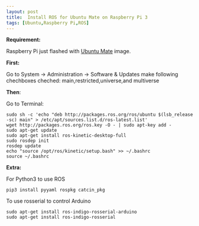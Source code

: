 ```yaml
---
layout: post
title:  Install ROS for Ubuntu Mate on Raspberry Pi 3
tags: [Ubuntu,Raspberry Pi,ROS]
---
```


**Requirement:**

Raspberry Pi just flashed with [Ubuntu Mate](https://ubuntu-mate.org/download/) image.

**First:**

Go to System -> Administration -> Software & Updates
make following chechboxes cheched:
main,restricted,universe,and multiverse

**Then**:

Go to Terminal:
```shell
sudo sh -c 'echo "deb http://packages.ros.org/ros/ubuntu $(lsb_release -sc) main" > /etc/apt/sources.list.d/ros-latest.list'
wget http://packages.ros.org/ros.key -O - | sudo apt-key add -
sudo apt-get update
sudo apt-get install ros-kinetic-desktop-full
sudo rosdep init
rosdep update
echo "source /opt/ros/kinetic/setup.bash" >> ~/.bashrc
source ~/.bashrc
```

**Extra:**

For Python3 to use ROS
```shell
pip3 install pyyaml rospkg catcin_pkg
```
To use rosserial to control Arduino
```shell
sudo apt-get install ros-indigo-rosserial-arduino
sudo apt-get install ros-indigo-rosserial
```
